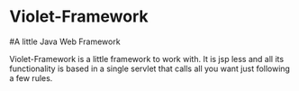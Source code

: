 Violet-Framework
================

#A little Java Web Framework

Violet-Framework is a little framework to work with.
It is jsp less and all its functionality is based in a single servlet that calls all you want just following a few rules.
